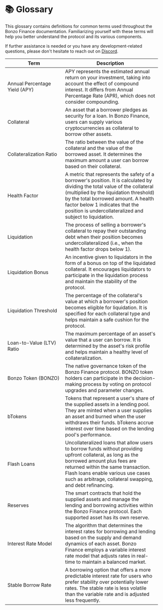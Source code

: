 # 📚 Glossary

This glossary contains definitions for common terms used throughout the Bonzo Finance documentation. Familiarizing yourself with these terms will help you better understand the protocol and its various components.

If further assistance is needed or you have any development-related questions, please don't hesitate to reach out on [Discord](https://www.bonzo.finance/discord).

<table><thead><tr><th width="174">Term</th><th>Description</th></tr></thead><tbody><tr><td>Annual Percentage Yield (APY)</td><td>APY represents the estimated annual return on your investment, taking into account the effect of compound interest. It differs from Annual Percentage Rate (APR), which does not consider compounding.</td></tr><tr><td>Collateral</td><td>An asset that a borrower pledges as security for a loan. In Bonzo Finance, users can supply various cryptocurrencies as collateral to borrow other assets.</td></tr><tr><td>Collateralization Ratio</td><td>The ratio between the value of the collateral and the value of the borrowed asset. It determines the maximum amount a user can borrow based on their collateral.</td></tr><tr><td>Health Factor</td><td>A metric that represents the safety of a borrower's position. It is calculated by dividing the total value of the collateral (multiplied by the liquidation threshold) by the total borrowed amount. A health factor below 1 indicates that the position is undercollateralized and subject to liquidation.</td></tr><tr><td>Liquidation</td><td>The process of selling a borrower's collateral to repay their outstanding debt when their position becomes undercollateralized (i.e., when the health factor drops below 1).</td></tr><tr><td>Liquidation Bonus</td><td>An incentive given to liquidators in the form of a bonus on top of the liquidated collateral. It encourages liquidators to participate in the liquidation process and maintain the stability of the protocol.</td></tr><tr><td>Liquidation Threshold</td><td>The percentage of the collateral's value at which a borrower's position becomes eligible for liquidation. It is specified for each collateral type and helps maintain a safe cushion for the protocol.</td></tr><tr><td>Loan-to-Value (LTV) Ratio</td><td>The maximum percentage of an asset's value that a user can borrow. It is determined by the asset's risk profile and helps maintain a healthy level of collateralization.</td></tr><tr><td>Bonzo Token (BONZO)</td><td>The native governance token of the Bonzo Finance protocol. BONZO token holders can participate in the decision-making process by voting on protocol upgrades and parameter changes.</td></tr><tr><td>bTokens</td><td>Tokens that represent a user's share of the supplied assets in a lending pool. They are minted when a user supplies an asset and burned when the user withdraws their funds. bTokens accrue interest over time based on the lending pool's performance.</td></tr><tr><td>Flash Loans</td><td>Uncollateralized loans that allow users to borrow funds without providing upfront collateral, as long as the borrowed amount plus fees are returned within the same transaction. Flash loans enable various use cases such as arbitrage, collateral swapping, and debt refinancing.</td></tr><tr><td>Reserves</td><td>The smart contracts that hold the supplied assets and manage the lending and borrowing activities within the Bonzo Finance protocol. Each supported asset has its own reserve.</td></tr><tr><td>Interest Rate Model</td><td>The algorithm that determines the interest rates for borrowing and lending based on the supply and demand dynamics of each asset. Bonzo Finance employs a variable interest rate model that adjusts rates in real-time to maintain a balanced market.</td></tr><tr><td>Stable Borrow Rate</td><td>A borrowing option that offers a more predictable interest rate for users who prefer stability over potentially lower rates. The stable rate is less volatile than the variable rate and is adjusted less frequently.</td></tr></tbody></table>
